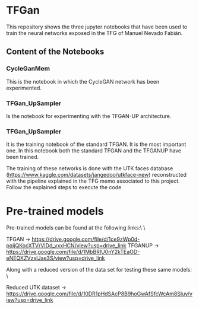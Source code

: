 # TFGan
This repository shows the three jupyter notebooks that have been used to train the neural networks exposed in the TFG of Manuel Nevado Fabián.

## Content of the Notebooks
   ### CycleGanMem
 This is the notebook in which the CycleGAN network has been experimented.
   ### TFGan_UpSampler
 Is the notebook for experimenting with the TFGAN-UP architecture.
   ### TFGan_UpSampler
 It is the training notebook of the standard TFGAN. It is the most important one. In this notebook both the standard TFGAN and the TFGANUP have been trained.




 The training of these networks is done with the UTK faces database (https://www.kaggle.com/datasets/jangedoo/utkface-new) reconstructed with the pipeline explained in the TFG memo associated to this project. Follow the explained steps to execute the code
  


# Pre-trained models

Pre-trained models can be found at the following links:\ \

TFGAN -> https://drive.google.com/file/d/1ce9zWp0d-pqijQKocXTVrVIDd_vxxHCN/view?usp=drive_link
TFGANUP -> https://drive.google.com/file/d/1MbBRIU0nY2kTEaOD-eNEQKZVzxIJae3S/view?usp=drive_link


Along with a reduced version of the data set for testing these same models: \

Reduced UTK dataset -> https://drive.google.com/file/d/10DR1pHdSAcP8B9hoGwAfSfcWcAm8SIuy/view?usp=drive_link

